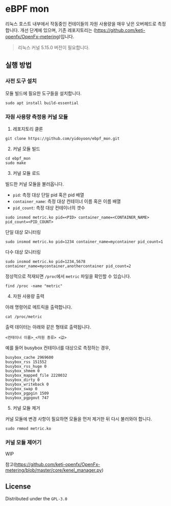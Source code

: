 # eBPF mon

리눅스 호스트 내부에서 작동중인 컨테이들의 자원 사용량을 매우 낮은 오버헤드로 측정합니다. 개선 단계에 있으며, 기존 레포지토리는 (https://github.com/keti-openfx/OpenFx-metering)입니다.

> 리눅스 커널 5.15.0 버전이 필요합니다.

## 실행 방법

### 사전 도구 설치

모듈 빌드에 필요한 도구들을 설치합니다.

```shell
sudo apt install build-essential
```

### 자원 사용량 측정용 커널 모듈

1. 레포지토리 클론

```shell
git clone https://github.com/yidoyoon/ebpf_mon.git
```

2. 커널 모듈 빌드

```shell
cd ebpf_mon
sudo make
```

3. 커널 모듈 로드

빌드한 커널 모듈을 불러옵니다.

- `pid`: 측정 대상 단일 pid 혹은 pid 배열
- `container_name`: 측정 대상 컨테이너 이름 혹은 이름 배열
- `pid_count`: 측정 대상 컨테이너의 갯수

```shell
sudo insmod metric.ko pid=<PID> container_name=<CONTAINER_NAME> pid_count=<PID_COUNT>
```

단일 대상 모니터링

```shell
sudo insmod metric.ko pid=1234 container_name=mycontainer pid_count=1
```

다수 대상 모니터링

```shell
sudo insmod metric.ko pid=1234,5678 container_name=mycontainer,anothercontainer pid_count=2
```

정상적으로 적재되면 `/proc`에서 `metric` 파일을 확인할 수 있습니다.

```shell
find /proc -name "metric"
```

4. 자원 사용량 출력

아래 명령어로 메트릭을 출력합니다.

```shell
cat /proc/metric
```

출력 데이터는 아래와 같은 형태로 출력됩니다.

```shell
<컨테이너 이름>_<자원 종류> <값>
```

예를 들어 busybox 컨테이너를 대상으로 측정하는 경우,

```shell
busybox_cache 2969600
busybox_rss 151552
busybox_rss_huge 0
busybox_shmem 0
busybox_mapped_file 2220032
busybox_dirty 0
busybox_writeback 0
busybox_swap 0
busybox_pgpgin 1509
busybox_pgpgout 747
```

5. 커널 모듈 제거

커널 모듈에 변경 사항이 필요하면 모듈을 먼저 제거한 뒤 다시 불러와야 합니다.

```
sudo rmmod metric.ko
```

### 커널 모듈 제어기

WIP

참고(https://github.com/keti-openfx/OpenFx-metering/blob/master/core/kenel_manager.py)

## License

Distributed under the `GPL-3.0`
